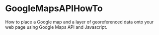 GoogleMapsAPIHowTo
==================

How to place a Google map and a layer of georeferenced data onto your web page using Google Maps API and Javascript.
